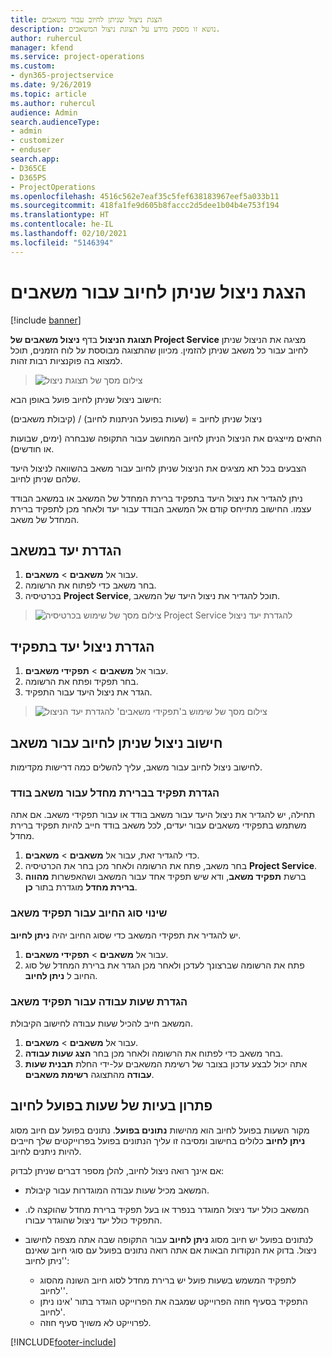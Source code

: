```yaml
---
title: הצגת ניצול שניתן לחיוב עבור משאבים
description: נושא זו מספק מידע על תצוגת ניצול המשאבים.
author: ruhercul
manager: kfend
ms.service: project-operations
ms.custom:
- dyn365-projectservice
ms.date: 9/26/2019
ms.topic: article
ms.author: ruhercul
audience: Admin
search.audienceType:
- admin
- customizer
- enduser
search.app:
- D365CE
- D365PS
- ProjectOperations
ms.openlocfilehash: 4516c562e7eaf35c5fef638183967eef5a033b11
ms.sourcegitcommit: 418fa1fe9d605b8faccc2d5dee1b04b4e753f194
ms.translationtype: HT
ms.contentlocale: he-IL
ms.lasthandoff: 02/10/2021
ms.locfileid: "5146394"
---
```

# <a name="view-chargeable-utilization-for-resources"></a>הצגת ניצול שניתן לחיוב עבור משאבים

[!include [banner](../includes/psa-now-project-operations.md)]
 
**תצוגת הניצול** בדף **ניצול משאבים של Project Service** מציגה את הניצול שניתן לחיוב עבור כל משאב שניתן להזמין. מכיוון שהתצוגה מבוססת על לוח הזמנים, תוכל למצוא בה פוקנציות רבות זהות.

> ![צילום מסך של תצוגת ניצול](media/FAQ-utilization-1.png)
 

חישוב ניצול שניתן לחיוב פועל באופן הבא:

   ניצול שניתן לחיוב = (שעות בפועל הניתנות לחיוב) / (קיבולת משאבים)

התאים מייצגים את הניצול הניתן לחיוב המחושב עבור התקופה שנבחרה (ימים, שבועות או חודשים).

הצבעים בכל תא מציגים את הניצול שניתן לחיוב עבור משאב בהשוואה לניצול היעד שלהם שניתן לחיוב. 

ניתן להגדיר את ניצול היעד בתפקיד ברירת המחדל של המשאב או במשאב הבודד עצמו. החישוב מתייחס קודם אל המשאב הבודד עבור יעד ולאחר מכן לתפקיד ברירת המחדל של משאב.

## <a name="set-target-on-a-resource"></a>הגדרת יעד במשאב

1. עבור אל **משאבים** \> **משאבים**. 
2. בחר משאב כדי לפתוח את הרשומה. 
3. בכרטיסיה **Project Service**, תוכל להגדיר את ניצול היעד של המשאב.

> ![צילום מסך של שימוש בכרטיסיה Project Service להגדרת יעד ניצול](media/FAQ-utilization-2.png)
 
## <a name="set-target-utilization-on-a-role"></a>הגדרת ניצול יעד בתפקיד

1. עבור אל **משאבים** \> **תפקידי משאבים**. 
2. בחר תפקיד ופתח את הרשומה. 
3. הגדר את ניצול היעד עבור התפקיד.

> ![צילום מסך של שימוש ב'תפקידי משאבים' להגדרת יעד הניצול](media/FAQ-utilization-3.png)
 
## <a name="calculate-chargeable-utilization-for-a-resource"></a>חישוב ניצול שניתן לחיוב עבור משאב

לחישוב ניצול לחיוב עבור משאב, עליך להשלים כמה דרישות מקדימות. 

### <a name="set-default-role-for-individual-resource"></a>הגדרת תפקיד בברירת מחדל עבור משאב בודד

תחילה, יש להגדיר את ניצול היעד עבור משאב בודד או עבור תפקידי משאב. אם אתה משתמש בתפקידי משאבים עבור יעדים, לכל משאב בודד חייב להיות תפקיד ברירת מחדל. 

1. כדי להגדיר זאת, עבור אל **משאבים** \> **משאבים**. 
2. בחר משאב, פתח את הרשומה ולאחר מכן בחר את הכרטיסיה **Project Service**. 
3. ברשת **תפקיד משאב**, ודא שיש תפקיד אחד עבור המשאב ושהאפשרות **‏‫מהווה ברירת מחדל‬** מוגדרת בתור **כן**.
 
### <a name="change-billing-type-for-resource-role"></a>שינוי סוג החיוב עבור תפקיד משאב

יש להגדיר את תפקידי המשאב כדי שסוג החיוב יהיה **‏‫ניתן לחיוב‬**. 

1. עבור אל **משאבים** \> **תפקידי משאבים**. 
2. פתח את הרשומה שברצונך לעדכן ולאחר מכן הגדר את ברירת המחדל של סוג החיוב ל **‏‫ניתן לחיוב‬**.

### <a name="set-working-hours-for-resource-role"></a>הגדרת שעות עבודה עבור תפקיד משאב
 
המשאב חייב להכיל שעות עבודה לחישוב הקיבולת. 

1. עבור אל **משאבים** \> **משאבים**. 
2. בחר משאב כדי לפתוח את הרשומה ולאחר מכן בחר **הצג שעות עבודה**. 
3. אתה יכול לבצע עדכון בצובר של רשימת המשאבים על-ידי החלת **תבנית שעות עבודה** מהתצוגה **רשימת משאבים**.

## <a name="troubleshooting-chargeable-actual-hours"></a>פתרון בעיות של שעות בפועל לחיוב

מקור השעות בפועל לחיוב הוא מהישות  **נתונים בפועל**. נתונים בפועל עם חיוב מסוג **ניתן לחיוב** כלולים בחישוב ומסיבה זו עליך הנתונים בפועל בפרוייקטים שלך חייבים להיות ניתנים לחיוב.

אם אינך רואה ניצול לחיוב, להלן מספר דברים שניתן לבדוק:

- המשאב מכיל שעות עבודה המוגדרות עבור קיבולת.
- המשאב כולל יעד ניצול המוגדר בנפרד או בעל תפקיד ברירת מחדל שהוקצה לו. התפקיד כולל יעד ניצול שהוגדר עבורו.
- לנתונים בפועל יש חיוב מסוג **ניתן לחיוב** עבור התקופה שבה אתה מצפה לחישוב ניצול. בדוק את הנקודות הבאות אם אתה רואה נתונים בפועל עם סוגי חיוב שאינם 'ניתן לחיוב':

  - לתפקיד המשמש בשעות פועל יש ברירת מחדל לסוג חיוב השונה מהסוג 'לחיוב'.
  - התפקיד בסעיף חוזה הפרוייקט שמגבה את הפרוייקט הוגדר בתור 'אינו ניתן לחיוב'.
  - לפרוייקט לא משויך סעיף חוזה.



[!INCLUDE[footer-include](../includes/footer-banner.md)]